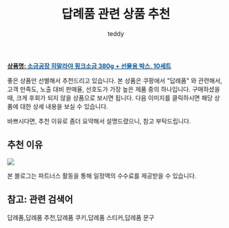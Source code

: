 ﻿---
layout: post
title:  "답례품 관련 상품 추천"
author: teddy
categories: [ 가구/인테리어 ]
tags: [답례품,답례품 추천,답례품 쿠키,답례품 스티커,답례품 문구]
image: https://static.coupangcdn.com/image/rs_quotation_api/qtxoqp1n/e67d2f764a384b8380a6c137ab71be1c.jpg 
description: "쿠팡에서 답례품 관련 상품으로 가장 고객 선호도가 높은 제품 중 하나입니다."
---

<a href="https://link.coupang.com/re/AFFSDP?lptag=AF3256674&pageKey=5925177765&itemId=10512771418&vendorItemId=77794406094&traceid=V0-153-6d44e101de9cd2b6&requestid=20221226230756955017525"><b>상품명: <font color='#01579B'>소금공장 히말라야 핑크소금 380g + 선물용 박스, 10세트</font></b></a>

좋은 상품만 선별해서 추천드리고 있습니다.
본 상품은 쿠팡에서 "답례품" 와 관련해서, 고객 만족도, 노출 대비 판매율, 선호도가 가장 높은 제품 중의 하나입니다.
구매하셨을 때, 크게 후회가 되지 않을 상품으로 보시면 됩니다. 
다음 이미지를 클릭하시면 해당 상품에 대한 상세 내용을 보실 수 있습니다.

바쁘시다면, 추천 이유로 좀더 요약해서 설명드렸으니, 참고 부탁드립니다.

## 추천 이유 

<a href="https://link.coupang.com/re/AFFSDP?lptag=AF3256674&pageKey=5925177765&itemId=10512771418&vendorItemId=77794406094&traceid=V0-153-6d44e101de9cd2b6&requestid=20221226230756955017525"><img src="https://thumbnail10.coupangcdn.com/thumbnails/remote/q89/image/retail/images/2021/07/28/13/9/e47dec12-6452-4745-b3cb-a2bf67b3ca6f.jpg"></a> 

본 블로그는 파트너스 활동을 통해 일정액의 수수료를 제공받을 수 있습니다.

## 참고: 관련 검색어    
답례품,답례품 추천,답례품 쿠키,답례품 스티커,답례품 문구